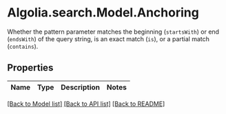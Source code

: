 # Algolia.search.Model.Anchoring
Whether the pattern parameter matches the beginning (`startsWith`) or end (`endsWith`) of the query string, is an exact match (`is`), or a partial match (`contains`).

## Properties

Name | Type | Description | Notes
------------ | ------------- | ------------- | -------------

[[Back to Model list]](../README.md#documentation-for-models) [[Back to API list]](../README.md#documentation-for-api-endpoints) [[Back to README]](../README.md)

